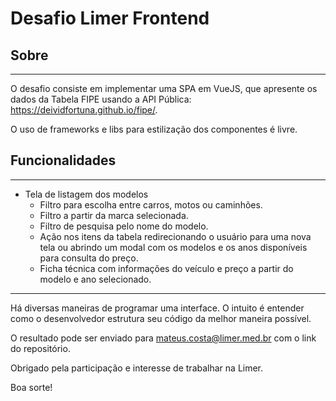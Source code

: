 # Desafio Limer Frontend

## Sobre

---

O desafio consiste em implementar uma SPA em VueJS, que apresente os dados da Tabela FIPE usando a API Pública: https://deividfortuna.github.io/fipe/.

O uso de frameworks e libs para estilização dos componentes é livre.

## Funcionalidades

---

- Tela de listagem dos modelos
  - Filtro para escolha entre carros, motos ou caminhões.
  - Filtro a partir da marca selecionada.
  - Filtro de pesquisa pelo nome do modelo.
  - Ação nos itens da tabela redirecionando o usuário para uma nova tela ou abrindo um modal com os modelos e os anos disponíveis para consulta do preço.
  - Ficha técnica com informações do veículo e preço a partir do modelo e ano selecionado.

---

Há diversas maneiras de programar uma interface. O intuito é entender como o desenvolvedor estrutura seu código da melhor maneira possível.

O resultado pode ser enviado para mateus.costa@limer.med.br com o link do repositório.

Obrigado pela participação e interesse de trabalhar na Limer.

Boa sorte!
